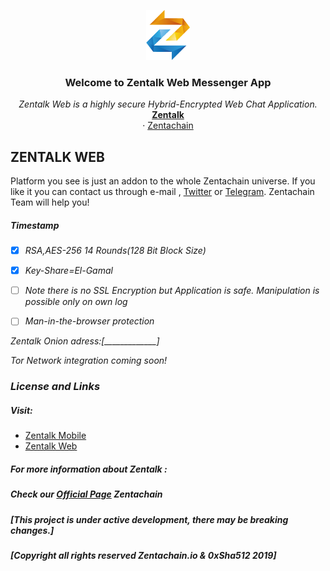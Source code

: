 
<p align="center">
  <a href="zentachain.com">
    <img src="https://raw.githubusercontent.com/ZentaChain/Zentadex/master/logo.png" alt="Logo" width="70" height="80">
  </a>

  <h3 align="center">Welcome to Zentalk Web Messenger App</h3>

  <p align="center"><em>
   Zentalk Web is a highly secure Hybrid-Encrypted Web Chat Application.
    </em><br/>
    <a href="http://zentalk.chat"><strong>Zentalk</strong></a>
    <br/>
    ·
    <a href="http://Zentachain.io">Zentachain</a>
  </p>

## ZENTALK WEB

Platform you see is just an addon to the whole Zentachain universe. If you like it you can contact us through e-mail , [Twitter](https://twitter.com/zentachain) or [Telegram](https://t.me/ZentachainOfficialChat). Zentachain Team will help you!

##### Timestamp
- [x] *RSA,AES-256 14 Rounds(128 Bit Block Size)*

- [x] *Key-Share=El-Gamal*

- [ ]  *Note there is no SSL Encryption but Application is safe. Manipulation is possible only on own log*

- [ ]  *Man-in-the-browser protection*

*Zentalk Onion adress:[_____________]*

*Tor Network integration coming soon!*

### *License and Links*
##### Visit:
* [Zentalk Mobile](https://github.com/ZentaChain/Zentalk-Mobile)
* [Zentalk Web](www.zentalk.chat)
##### *For more information about Zentalk :*
##### *Check our [Official Page](https://zentachain.io/) Zentachain*
##### *[This project is under active development, there may be breaking changes.]*
##### *[Copyright all rights reserved Zentachain.io & 0xSha512 2019]*
